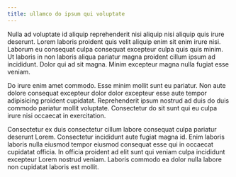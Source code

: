 ```yaml
---
title: ullamco do ipsum qui voluptate
---
```


Nulla ad voluptate id aliquip reprehenderit nisi aliquip nisi aliquip quis irure deserunt. Lorem laboris proident quis velit aliquip enim sit enim irure nisi. Laborum eu consequat culpa consequat excepteur culpa quis quis minim. Ut laboris in non laboris aliqua pariatur magna proident cillum ipsum ad incididunt. Dolor qui ad sit magna. Minim excepteur magna nulla fugiat esse veniam.

Do irure enim amet commodo. Esse minim mollit sunt eu pariatur. Non aute dolore consequat excepteur dolor dolor excepteur esse aute tempor adipisicing proident cupidatat. Reprehenderit ipsum nostrud ad duis do duis commodo pariatur mollit voluptate. Consectetur do sit sunt qui eu culpa irure nisi occaecat in exercitation.

Consectetur ex duis consectetur cillum labore consequat culpa pariatur deserunt Lorem. Consectetur incididunt aute fugiat magna id. Enim laboris laboris nulla eiusmod tempor eiusmod consequat esse qui in occaecat cupidatat officia. In officia proident ad elit sunt qui veniam culpa incididunt excepteur Lorem nostrud veniam. Laboris commodo ea dolor nulla labore non cupidatat laboris est mollit.